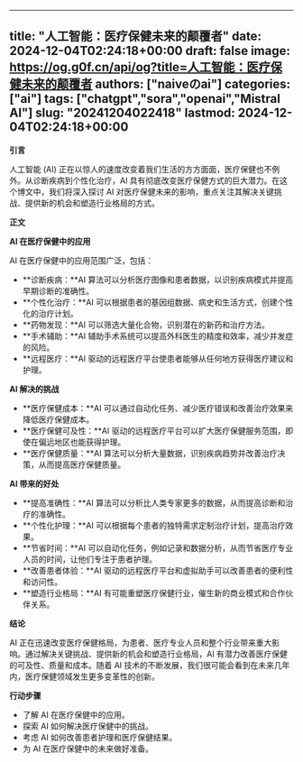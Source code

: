 
---
title: "人工智能：医疗保健未来的颠覆者"
date: 2024-12-04T02:24:18+00:00
draft: false
image: https://og.g0f.cn/api/og?title=人工智能：医疗保健未来的颠覆者
authors: ["naiveのai"]
categories: ["ai"]
tags: ["chatgpt","sora","openai","Mistral AI"]
slug: "20241204022418"
lastmod: 2024-12-04T02:24:18+00:00
---
**引言**

人工智能 (AI) 正在以惊人的速度改变着我们生活的方方面面，医疗保健也不例外。从诊断疾病到个性化治疗，AI 具有彻底改变医疗保健方式的巨大潜力。在这个博文中，我们将深入探讨 AI 对医疗保健未来的影响，重点关注其解决关键挑战、提供新的机会和塑造行业格局的方式。

**正文**

**AI 在医疗保健中的应用**

AI 在医疗保健中的应用范围广泛，包括：

* **诊断疾病：**AI 算法可以分析医疗图像和患者数据，以识别疾病模式并提高早期诊断的准确性。
* **个性化治疗：**AI 可以根据患者的基因组数据、病史和生活方式，创建个性化的治疗计划。
* **药物发现：**AI 可以筛选大量化合物，识别潜在的新药和治疗方法。
* **手术辅助：**AI 辅助手术系统可以提高外科医生的精度和效率，减少并发症的风险。
* **远程医疗：**AI 驱动的远程医疗平台使患者能够从任何地方获得医疗建议和护理。

**AI 解决的挑战**

* **医疗保健成本：**AI 可以通过自动化任务、减少医疗错误和改善治疗效果来降低医疗保健成本。
* **医疗保健可及性：**AI 驱动的远程医疗平台可以扩大医疗保健服务范围，即使在偏远地区也能获得护理。
* **医疗保健质量：**AI 算法可以分析大量数据，识别疾病趋势并改善治疗决策，从而提高医疗保健质量。

**AI 带来的好处**

* **提高准确性：**AI 算法可以分析比人类专家更多的数据，从而提高诊断和治疗的准确性。
* **个性化护理：**AI 可以根据每个患者的独特需求定制治疗计划，提高治疗效果。
* **节省时间：**AI 可以自动化任务，例如记录和数据分析，从而节省医疗专业人员的时间，让他们专注于患者护理。
* **改善患者体验：**AI 驱动的远程医疗平台和虚拟助手可以改善患者的便利性和访问性。
* **塑造行业格局：**AI 有可能重塑医疗保健行业，催生新的商业模式和合作伙伴关系。

**结论**

AI 正在迅速改变医疗保健格局，为患者、医疗专业人员和整个行业带来重大影响。通过解决关键挑战、提供新的机会和塑造行业格局，AI 有潜力改善医疗保健的可及性、质量和成本。随着 AI 技术的不断发展，我们很可能会看到在未来几年内，医疗保健领域发生更多变革性的创新。

**行动步骤**

* 了解 AI 在医疗保健中的应用。
* 探索 AI 如何解决医疗保健中的挑战。
* 考虑 AI 如何改善患者护理和医疗保健结果。
* 为 AI 在医疗保健中的未来做好准备。